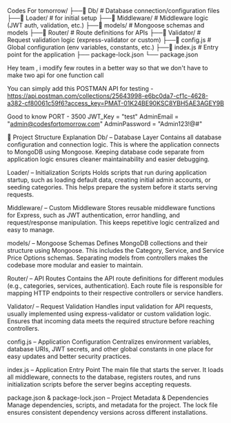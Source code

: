 Codes For tomorrow/
├──📁 Db/             # Database connection/configuration files
├──📁 Loader/         #  for initial setup
├──📁 Middleware/     # Middleware logic (JWT auth, validation, etc.)
├──📁 models/         # Mongoose schemas and models
├──📁 Router/         # Route definitions for APIs
├──📁 Validator/      # Request validation logic (express-validator or custom)
├──📁 config.js       # Global configuration (env variables, constants, etc.)
├──📁 index.js        # Entry point for the application
├── package-lock.json
└── package.json

Hey team , i modify few routes in a better way so that we don't have to make two api for one function call

You can simply add this POSTMAN API for testing  - https://api.postman.com/collections/25643998-e6bc0da7-cf1c-4628-a382-cf80061c59f6?access_key=PMAT-01K24BE90KSC8YBH5AE3AGEY9B

Good to know
PORT - 3500 
JWT_Key = "test"
AdminEmail = "admin@codesfortomorrow.com"
AdminPassword = "Admin123!@#"


📂 Project Structure Explanation
Db/ – Database Layer
Contains all database configuration and connection logic. This is where the application connects to MongoDB using Mongoose. Keeping database code separate from application logic ensures cleaner maintainability and easier debugging.

Loader/ – Initialization Scripts
Holds scripts that run during application startup, such as loading default data, creating initial admin accounts, or seeding categories. This helps prepare the system before it starts serving requests.

Middleware/ – Custom Middleware
Stores reusable middleware functions for Express, such as JWT authentication, error handling, and request/response manipulation. This keeps repetitive logic centralized and easy to manage.

models/ – Mongoose Schemas
Defines MongoDB collections and their structure using Mongoose. This includes the Category, Service, and Service Price Options schemas. Separating models from controllers makes the codebase more modular and easier to maintain.

Router/ – API Routes
Contains the API route definitions for different modules (e.g., categories, services, authentication). Each route file is responsible for mapping HTTP endpoints to their respective controllers or service handlers.

Validator/ – Request Validation
Handles input validation for API requests, usually implemented using express-validator or custom validation logic. Ensures that incoming data meets the required structure before reaching controllers.

config.js – Application Configuration
Centralizes environment variables, database URIs, JWT secrets, and other global constants in one place for easy updates and better security practices.

index.js – Application Entry Point
The main file that starts the server. It loads all middleware, connects to the database, registers routes, and runs initialization scripts before the server begins accepting requests.

package.json & package-lock.json – Project Metadata & Dependencies
Manage dependencies, scripts, and metadata for the project. The lock file ensures consistent dependency versions across different installations.

